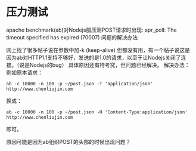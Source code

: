 # 压力测试

apache benchmark(ab)对Nodejs服压测POST请求时出现: apr_poll: The timeout specified has expired (70007) 问题的解决办法

网上找了很多帖子说在参数中加-k (keep-alive) 但都没有用，有一个帖子说这是因为ab对HTTP1.1支持不够好，发送的是1.0的请求，以至于让Nodejs关闭了连接。（说是Nodejs的bug） 
具体原因还有待考究，但问题已经解决。 
解决办法： 
例如原本请求： 

```
ab -c 10000 -n 100 -p ~/post.json -T 'application/json' http://www.chenliujin.com
```

换成： 

```
ab -c 10000 -n 100 -p ~/post.json -H 'Content-Type:application/json' http://www.chenliujin.com
```

即可。

原因可能是因为ab组织POST的头部的时候出现问题？
